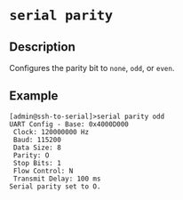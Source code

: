 # `serial parity`

## Description 
Configures the parity bit to `none`, `odd`, or `even`.

## Example 
```
[admin@ssh-to-serial]>serial parity odd
UART Config - Base: 0x4000D000
 Clock: 120000000 Hz
 Baud: 115200
 Data Size: 8
 Parity: O
 Stop Bits: 1
 Flow Control: N
 Transmit Delay: 100 ms
Serial parity set to O.
```
